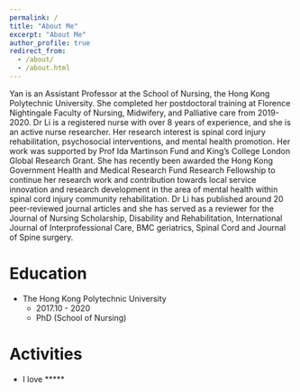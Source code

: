 ```yaml
---
permalink: /
title: "About Me"
excerpt: "About Me"
author_profile: true
redirect_from: 
  - /about/
  - /about.html
---
```


Yan is an Assistant Professor at the School of Nursing, the Hong Kong Polytechnic University. She completed her postdoctoral training at Florence Nightingale Faculty of Nursing, Midwifery, and Palliative care from 2019-2020. Dr Li is a registered nurse with over 8 years of experience, and she is an active nurse researcher. Her research interest is spinal cord injury rehabilitation, psychosocial interventions, and mental health promotion. Her work was supported by Prof Ida Martinson Fund and King’s College London Global Research Grant. She has recently been awarded the Hong Kong Government Health and Medical Research Fund Research Fellowship to continue her research work and contribution towards local service innovation and research development in the area of mental health within spinal cord injury community rehabilitation. Dr Li has published around 20 peer-reviewed journal articles and she has served as a reviewer for the Journal of Nursing Scholarship, Disability and Rehabilitation, International Journal of Interprofessional Care, BMC geriatrics, Spinal Cord and Journal of Spine surgery.

Education
======
* The Hong Kong Polytechnic University
  * 2017.10 - 2020
  * PhD  (School of Nursing)
  

Activities
======
* I love  *****
